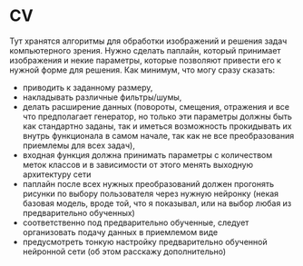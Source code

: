# CV
  Тут хранятся алгоритмы для обработки изображений и решения задач компьютерного зрения.
  Нужно сделать паплайн, который принимает изображения и некие параметры, которые позволяют привести его к нужной форме для решения. Как минимум, что могу сразу сказать:
  - приводить к заданному размеру,
  - накладывать различные фильтры/шумы,
  - делать расширение данных (повороты, смещения, отражения и все что предполагает генератор, но только эти параметры должны быть как стандартно заданы, так и иметься возможность прокидывать их внутрь функционала в самом начале, так как не все преобразования приемлемы для всех задач),
  - входная функция должна принимать параметры с количеством меток классов и в зависимости от этого менять выходную архитектуру сети
  - паплайн после всех нужных преобразований должен прогонять рисунки по выбору пользователя через нужную нейронку (некая базовая модель, вроде той, что я показывал, или на выбор любая из предварительно обученных)
  - соответственно под предварительно обученные, следует организовать подачу данных в приемлемом виде
  - предусмотреть тонкую настройку предварительно обученной нейронной сети (об этом расскажу дополнительно)
